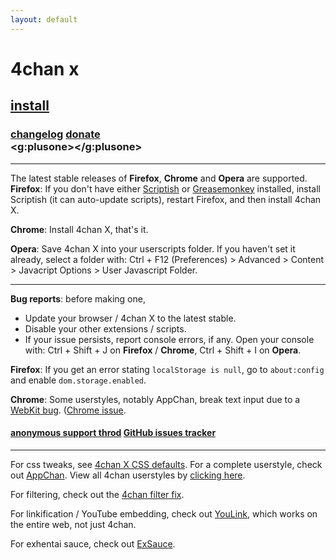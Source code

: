 ```yaml
---
layout: default
---
```


# 4chan x
## [install](https://github.com/aeosynth/4chan-x/raw/stable/4chan_x.user.js)
### [changelog](https://raw.github.com/aeosynth/4chan-x/master/changelog) [donate](https://www.paypal.com/cgi-bin/webscr?cmd=_donations&business=2DBVZBUAM4DHC&lc=US&item_name=Aeosynth&currency_code=USD&bn=PP%2dDonationsBF%3abtn_donate_LG%2egif%3aNonHosted) <div><g:plusone></g:plusone></div>

<hr>

The latest stable releases of **Firefox**, **Chrome** and **Opera** are supported.
**Firefox**: If you don't have either
[Scriptish](https://addons.mozilla.org/firefox/addon/scriptish/) or
[Greasemonkey](https://addons.mozilla.org/firefox/addon/greasemonkey/) installed,
install Scriptish (it can auto-update scripts), restart Firefox, and then install 4chan X.

**Chrome**: Install 4chan X, that's it.

**Opera**: Save 4chan X into your userscripts folder. If you haven't set it
already, select a folder with: Ctrl + F12 (Preferences) &gt; Advanced &gt;
Content &gt; Javacript Options &gt; User Javascript Folder.

<hr>

**Bug reports**: before making one,

- Update your browser / 4chan X to the latest stable.
- Disable your other extensions / scripts.
- If your issue persists, report console errors, if any.  Open your console with:
  Ctrl + Shift + J on **Firefox** / **Chrome**, Ctrl + Shift + I on **Opera**.

**Firefox**: If you get an error stating `localStorage is null`, go to `about:config` and enable `dom.storage.enabled`.

**Chrome**: Some userstyles, notably AppChan, break text input due to a
[WebKit bug](https://bugs.webkit.org/show_bug.cgi?id=66216).
([Chrome issue](http://code.google.com/p/chromium/issues/detail?id=89647).

#### [anonymous support throd](http://chat.now.im/x/aeos) [GitHub issues tracker](https://github.com/aeosynth/4chan-x/issues)

<hr>

For css tweaks, see [4chan X CSS defaults](http://userstyles.org/styles/48538/4chan-4chan-x-css-defaults).
For a complete userstyle, check out [AppChan](http://userstyles.org/styles/46162).
View all 4chan userstyles by [clicking here](http://userstyles.org/styles/browse?search_terms=4chan).

For filtering, check out the [4chan filter fix](http://userscripts.org/scripts/show/103818).

For linkification / YouTube embedding, check out [YouLink](http://userscripts.org/scripts/show/107707),
which works on the entire web, not just 4chan.

For exhentai sauce, check out [ExSauce](http://userscripts.org/scripts/show/108810).
